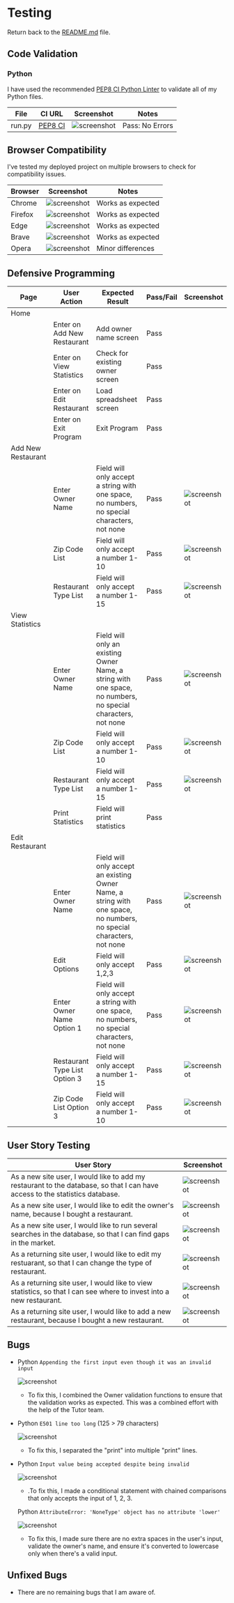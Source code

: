 # Testing

Return back to the [README.md](README.md) file.

## Code Validation

### Python

I have used the recommended [PEP8 CI Python Linter](https://pep8ci.herokuapp.com) to validate all of my Python files.

| File | CI URL | Screenshot | Notes |
| --- | --- | --- | --- |
| run.py | [PEP8 CI](https://pep8ci.herokuapp.com/https://raw.githubusercontent.com/primarypigments/new_restaurant/main/run.py) | ![screenshot](documentation/python_linter.png) | Pass: No Errors |

## Browser Compatibility

I've tested my deployed project on multiple browsers to check for compatibility issues.

| Browser | Screenshot | Notes |
| --- | --- | --- |
| Chrome | ![screenshot](documentation/browser/chrome.png) | Works as expected |
| Firefox | ![screenshot](documentation/browser/fire_fox.png) | Works as expected |
| Edge | ![screenshot](documentation/browser/edge.png) | Works as expected |
| Brave | ![screenshot](documentation/browser/brave.png) | Works as expected |
| Opera | ![screenshot](documentation/browser/opera.png) | Minor differences |


## Defensive Programming

| Page | User Action | Expected Result | Pass/Fail | Screenshot |
| --- | --- | --- | --- | --- |
| Home | | | | |
| | Enter on Add New Restaurant | Add owner name screen | Pass | 
| | Enter on View Statistics | Check for existing owner screen | Pass | 
| | Enter on Edit Restaurant | Load spreadsheet screen | Pass | |
| | Enter on Exit Program | Exit Program | Pass | |
| Add New Restaurant | | | | |
| | Enter Owner Name | Field will only accept a string with one space, no numbers, no special characters, not none | Pass | ![screenshot](documentation/defensive/defensive_programming_owner_name.png) |
| | Zip Code List | Field will only accept a number 1-10 | Pass | ![screenshot](documentation/defensive/defensive_programming_zip.png) |
| | Restaurant Type List | Field will only accept a number 1-15 | Pass | ![screenshot](documentation/defensive/defensive_programming_restaurant.png) |
| View Statistics | | | | |
| | Enter Owner Name | Field will only an existing Owner Name, a string with one space, no numbers, no special characters, not none | Pass | ![screenshot](documentation/defensive/defensive_programming_owner_stat.png) |
| | Zip Code List | Field will only accept a number 1-10 | Pass | ![screenshot](documentation/defensive/defensive_programming_zip.png) |
| | Restaurant Type List | Field will only accept a number 1-15 | Pass | ![screenshot](documentation/defensive/defensive_programming_restaurant.png) |
| | Print Statistics | Field will print statistics | Pass | 
| Edit Restaurant | | | | |
| | Enter Owner Name | Field will only accept an existing Owner Name, a string with one space, no numbers, no special characters, not none | Pass | ![screenshot](documentation/defensive/defensive_programming_owner_edit.png) |
| | Edit Options| Field will only accept 1,2,3 | Pass | ![screenshot](documentation/defensive/defensive_programming_edit_options.png) |
| | Enter Owner Name Option 1| Field will only accept a string with one space, no numbers, no special characters, not none | Pass | ![screenshot](documentation/defensive/defensive_programming_owner_name.png) |
| | Restaurant Type List Option 3 | Field will only accept a number 1-15 | Pass | ![screenshot](documentation/defensive/defensive_programming_restaurant.png) |
| | Zip Code List Option 3| Field will only accept a number 1-10 | Pass | ![screenshot](documentation/defensive/defensive_programming_zip.png) |

## User Story Testing

| User Story | Screenshot |
| --- | --- |
| As a new site user, I would like to add my restaurant to the database, so that I can have access to the statistics database. | ![screenshot](documentation/features/features_4_add.png)
| As a new site user, I would like to edit the owner's name, because I bought a restaurant. | ![screenshot](documentation/features/features_6_edit.png)
| As a new site user, I would like to run several searches in the database, so that I can find gaps in the market. | ![screenshot](documentation/features/features_5_view.png)
| As a returning site user, I would like to edit my restuarant, so that I can change the type of restaurant. | ![screenshot](documentation/features/features_6_edit.png)
| As a returning site user, I would like to view statistics, so that I can see where to invest into a new restaurant. | ![screenshot](documentation/features/features_5_view.png)
| As a returning site user, I would like to add a new restaurant, because I bought a new restaurant. | ![screenshot](documentation/features/features_4_add.png)

## Bugs

- Python `Appending the first input even though it was an invalid input` 

    ![screenshot](documentation/bugs/appending_numbers_bug.png)

    - To fix this, I combined the Owner validation functions to ensure that the validation works as expected. This was a combined effort with the help of the Tutor team.

- Python `E501 line too long` (125 > 79 characters)

    ![screenshot](documentation/bugs/long_line_bug.png)

    - To fix this, I separated the "print" into multiple "print" lines.

- Python `Input value being accepted despite being invalid` 

    ![screenshot](documentation/bugs/edit_space_bug.png)

    - .To fix this, I made a conditional statement with chained comparisons that only accepts the input of 1, 2, 3.
    
     Python `AttributeError: 'NoneType' object has no attribute 'lower'` 

    ![screenshot](documentation/bugs/nonetype_bug.png)

    - To fix this, I made sure there are no extra spaces in the user's input, validate the owner's name, and ensure it's converted to lowercase only when there's a valid input.

## Unfixed Bugs

- There are no remaining bugs that I am aware of.

    